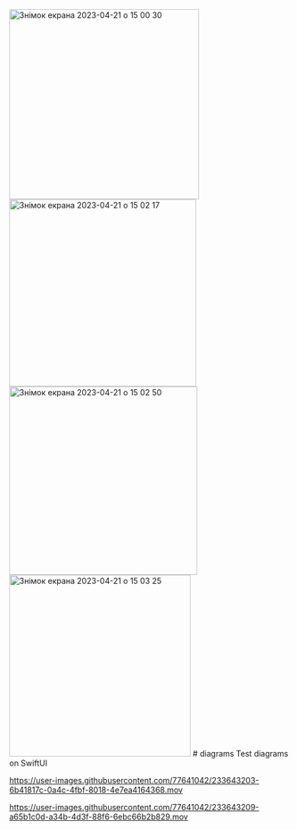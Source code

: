 <img width="340" alt="Знімок екрана 2023-04-21 о 15 00 30" src="https://user-images.githubusercontent.com/77641042/233643151-156dc8b4-20da-4801-8c28-f6f9ca09843d.png">
<img width="335" alt="Знімок екрана 2023-04-21 о 15 02 17" src="https://user-images.githubusercontent.com/77641042/233643155-1ddb73ec-aa6f-4f82-93b9-9df13469edfd.png">
<img width="337" alt="Знімок екрана 2023-04-21 о 15 02 50" src="https://user-images.githubusercontent.com/77641042/233643159-3789cefa-d332-4a99-97fb-6a130b69fe88.png">
<img width="325" alt="Знімок екрана 2023-04-21 о 15 03 25" src="https://user-images.githubusercontent.com/77641042/233643162-98c4e057-14d5-40cc-9fe9-88cf23317fd7.png">
# diagrams
Test diagrams on SwiftUI


https://user-images.githubusercontent.com/77641042/233643203-6b41817c-0a4c-4fbf-8018-4e7ea4164368.mov



https://user-images.githubusercontent.com/77641042/233643209-a65b1c0d-a34b-4d3f-88f6-6ebc66b2b829.mov

